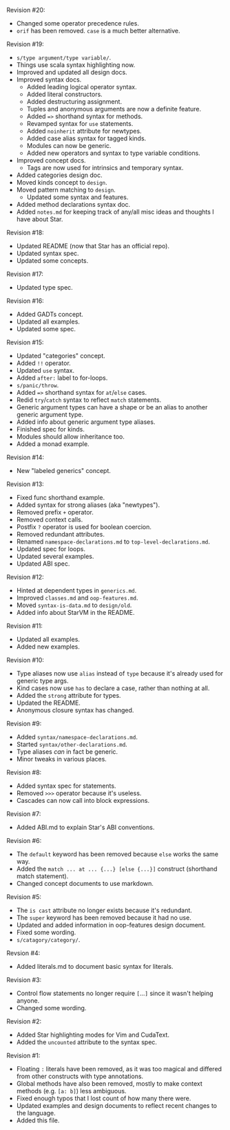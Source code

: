 Revision #20:
- Changed some operator precedence rules.
- `orif` has been removed. `case` is a much better alternative.

Revision #19:
- `s/type argument/type variable/`.
- Things use scala syntax highlighting now.
- Improved and updated all design docs.
- Improved syntax docs.
	- Added leading logical operator syntax.
	- Added literal constructors.
	- Added destructuring assignment.
	- Tuples and anonymous arguments are now a definite feature.
	- Added `=>` shorthand syntax for methods.
	- Revamped syntax for `use` statements.
	- Added `noinherit` attribute for newtypes.
	- Added case alias syntax for tagged kinds.
	- Modules can now be generic.
	- Added new operators and syntax to type variable conditions.
- Improved concept docs.
	- Tags are now used for intrinsics and temporary syntax.
- Added categories design doc.
- Moved kinds concept to `design`.
- Moved pattern matching to `design`.
	- Updated some syntax and features.
- Added method declarations syntax doc.
- Added `notes.md` for keeping track of any/all misc ideas and thoughts I have about Star.

Revision #18:
- Updated README (now that Star has an official repo).
- Updated syntax spec.
- Updated some concepts.

Revision #17:
- Updated type spec.

Revision #16:
- Added GADTs concept.
- Updated all examples.
- Updated some spec.

Revision #15:
- Updated "categories" concept.
- Added `!!` operator.
- Updated `use` syntax.
- Added `after:` label to for-loops.
- `s/panic/throw`.
- Added `=>` shorthand syntax for `at`/`else` cases.
- Redid `try`/`catch` syntax to reflect `match` statements.
- Generic argument types can have a shape or be an alias to another generic argument type.
- Added info about generic argument type aliases.
- Finished spec for kinds.
- Modules should allow inheritance too.
- Added a monad example.

Revision #14:
- New "labeled generics" concept.

Revision #13:
- Fixed func shorthand example.
- Added syntax for strong aliases (aka "newtypes").
- Removed prefix `+` operator.
- Removed context calls.
- Postfix `?` operator is used for boolean coercion.
- Removed redundant attributes.
- Renamed `namespace-declarations.md` to `top-level-declarations.md`.
- Updated spec for loops.
- Updated several examples.
- Updated ABI spec.

Revision #12:
- Hinted at dependent types in `generics.md`.
- Improved `classes.md` and `oop-features.md`.
- Moved `syntax-is-data.md` to `design/old`.
- Added info about StarVM in the README.

Revision #11:
- Updated all examples.
- Added new examples.

Revision #10:
- Type aliases now use `alias` instead of `type` because it's already used for generic type args.
- Kind cases now use `has` to declare a case, rather than nothing at all.
- Added the `strong` attribute for types.
- Updated the README.
- Anonymous closure syntax has changed.

Revision #9:
- Added `syntax/namespace-declarations.md`.
- Started `syntax/other-declarations.md`.
- Type aliases *can* in fact be generic.
- Minor tweaks in various places.

Revision #8:
- Added syntax spec for statements.
- Removed `>>>` operator because it's useless.
- Cascades can now call into block expressions.

Revision #7:
- Added ABI.md to explain Star's ABI conventions.

Revision #6:
- The `default` keyword has been removed because `else` works the same way.
- Added the `match ... at ... {...} [else {...}]` construct (shorthand match statement).
- Changed concept documents to use markdown.

Revision #5:
- The `is cast` attribute no longer exists because it's redundant.
- The `super` keyword has been removed because it had no use.
- Updated and added information in oop-features design document.
- Fixed some wording.
- `s/catagory/category/`.

Revsion #4:
- Added literals.md to document basic syntax for literals.

Revision #3:
- Control flow statements no longer require `[`...`]` since it wasn't helping anyone.
- Changed some wording.

Revision #2:
- Added Star highlighting modes for Vim and CudaText.
- Added the `uncounted` attribute to the syntax spec.

Revision #1:
- Floating `:` literals have been removed, as it was too magical and differed from other constructs with type annotations.
- Global methods have also been removed, mostly to make context methods (e.g. `[a: b]`) less ambiguous.
- Fixed enough typos that I lost count of how many there were.
- Updated examples and design documents to reflect recent changes to the language.
- Added this file.